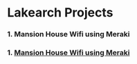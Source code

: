 # Lakearch Projects
### 1. Mansion House Wifi using Meraki
### 1. [ Mansion House Wifi using Meraki](https://github.com/lakearch-uk/mansion-house-meraki " Mansion House Wifi using Meraki")
